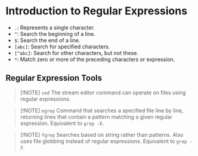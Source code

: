 # Introduction to Regular Expressions

- `.`: Represents a single character.
- `^`: Search the beginning of a line.
- `$`: Search the end of a line.
- `[abc]`: Search for specified characters.
- `[^abc]`: Search for other characters, but not these.
- `*`: Match zero or more of the preceding characters or expression.

## Regular Expression Tools

> [!NOTE] `sed`
> The stream editor command can operate on files using regular expressions.


> [!NOTE] `egrep`
> Command that searches a specified file line by line, returning lines that contain a pattern matching a given regular expression. 
> Equivalent to `grep -E`.


> [!NOTE] `fgrep`
> Searches based on string rather than patterns. Also uses file globbing instead of regular expressions.
> Equivalent to `grep -F`.



